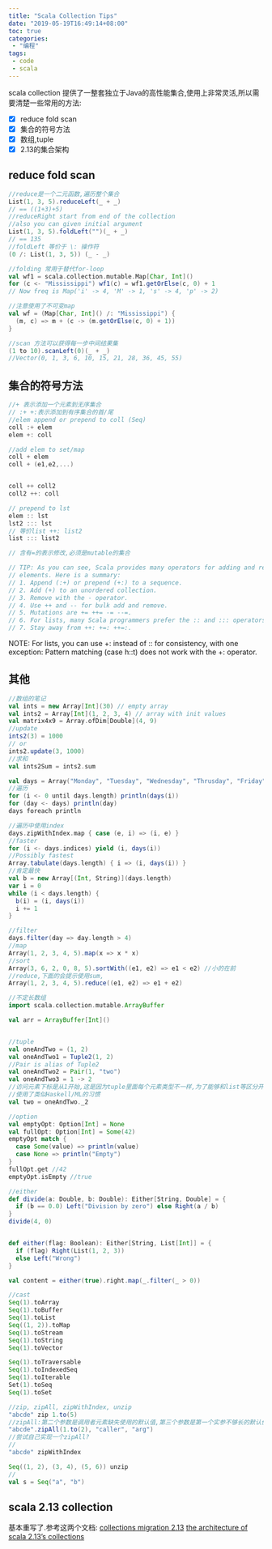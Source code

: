```yaml
---
title: "Scala Collection Tips"
date: "2019-05-19T16:49:14+08:00"
toc: true
categories:
 - "编程"
tags:
 - code
 - scala
---
```

scala collection 提供了一整套独立于Java的高性能集合,使用上非常灵活,所以需要清楚一些常用的方法:

* [x] reduce fold scan
* [x] 集合的符号方法
* [x] 数组,tuple
* [x] 2.13的集合架构

<!--more-->

## reduce fold scan
```scala
//reduce是一个二元函数,遍历整个集合
List(1, 3, 5).reduceLeft(_ + _)
// == ((1+3)+5)
//reduceRight start from end of the collection
//also you can given initial argument
List(1, 3, 5).foldLeft("")(_ + _)
// == 135
//foldLeft 等价于 \: 操作符
(0 /: List(1, 3, 5)) (_ - _)

//folding 常用于替代for-loop
val wf1 = scala.collection.mutable.Map[Char, Int]()
for (c <- "Mississippi") wf1(c) = wf1.getOrElse(c, 0) + 1
// Now freq is Map('i' -> 4, 'M' -> 1, 's' -> 4, 'p' -> 2)

//注意使用了不可变map
val wf = (Map[Char, Int]() /: "Mississippi") {
  (m, c) => m + (c -> (m.getOrElse(c, 0) + 1))
}

//scan 方法可以获得每一步中间结果集
(1 to 10).scanLeft(0)(_ + _)
//Vector(0, 1, 3, 6, 10, 15, 21, 28, 36, 45, 55)

```

## 集合的符号方法

```scala
//+ 表示添加一个元素到无序集合
// :+ +:表示添加到有序集合的首/尾
//elem append or prepend to coll (Seq)
coll :+ elem
elem +: coll

//add elem to set/map
coll + elem
coll + (e1,e2,...)


coll ++ coll2
coll2 ++: coll

// prepend to lst
elem :: lst 
lst2 ::: lst
// 等价list ++: list2
list ::: list2

// 含有=的表示修改,必须是mutable的集合

// TIP: As you can see, Scala provides many operators for adding and removing
// elements. Here is a summary:
// 1. Append (:+) or prepend (+:) to a sequence.
// 2. Add (+) to an unordered collection.
// 3. Remove with the - operator.
// 4. Use ++ and -- for bulk add and remove.
// 5. Mutations are += ++= -= --=.
// 6. For lists, many Scala programmers prefer the :: and ::: operators.
// 7. Stay away from ++: +=: ++=:.
```
NOTE: For lists, you can use +: instead of :: for consistency, with one
exception: Pattern matching (case h::t) does not work with the +: operator.

## 其他

```scala
//数组的笔记
val ints = new Array[Int](30) // empty array
val ints2 = Array[Int](1, 2, 3, 4) // array with init values
val matrix4x9 = Array.ofDim[Double](4, 9)
//update
ints2(3) = 1000
// or
ints2.update(3, 1000)
//求和
val ints2Sum = ints2.sum

val days = Array("Monday", "Tuesday", "Wednesday", "Thrusday", "Friday", "Saturday", "Sunday")
//遍历
for (i <- 0 until days.length) println(days(i))
for (day <- days) println(day)
days foreach println

//遍历中使用index
days.zipWithIndex.map { case (e, i) => (i, e) }
//faster
for (i <- days.indices) yield (i, days(i))
//Possibly fastest
Array.tabulate(days.length) { i => (i, days(i)) }
//肯定最快
val b = new Array[(Int, String)](days.length)
var i = 0
while (i < days.length) {
  b(i) = (i, days(i))
  i += 1
}

//filter
days.filter(day => day.length > 4)
//map
Array(1, 2, 3, 4, 5).map(x => x * x)
//sort
Array(3, 6, 2, 0, 8, 5).sortWith((e1, e2) => e1 < e2) //小的在前
//reduce,下面的会提示使用sum,
Array(1, 2, 3, 4, 5).reduce((e1, e2) => e1 + e2)

//不定长数组
import scala.collection.mutable.ArrayBuffer

val arr = ArrayBuffer[Int]()


//tuple
val oneAndTwo = (1, 2)
val oneAndTwo1 = Tuple2(1, 2)
//Pair is alias of Tuple2
val oneAndTwo2 = Pair(1, "two")
val oneAndTwo3 = 1 -> 2
//访问元素下标是从1开始,这是因为tuple里面每个元素类型不一样,为了能够和list等区分开
//使用了类似Haskell/ML的习惯
val two = oneAndTwo._2

//option
val emptyOpt: Option[Int] = None
val fullOpt: Option[Int] = Some(42)
emptyOpt match {
  case Some(value) => println(value)
  case None => println("Empty")
}
fullOpt.get //42
emptyOpt.isEmpty //true

//either
def divide(a: Double, b: Double): Either[String, Double] = {
  if (b == 0.0) Left("Division by zero") else Right(a / b)
}
divide(4, 0)


def either(flag: Boolean): Either[String, List[Int]] = {
  if (flag) Right(List(1, 2, 3))
  else Left("Wrong")
}

val content = either(true).right.map(_.filter(_ > 0))

//cast
Seq(1).toArray
Seq(1).toBuffer
Seq(1).toList
Seq((1, 2)).toMap
Seq(1).toStream
Seq(1).toString
Seq(1).toVector

Seq(1).toTraversable
Seq(1).toIndexedSeq
Seq(1).toIterable
Set(1).toSeq
Seq(1).toSet

//zip, zipAll, zipWithIndex, unzip
"abcde" zip 1.to(5)
//zipAll:第二个参数是调用者元素缺失使用的默认值,第三个参数是第一个实参不够长的默认值
"abcde".zipAll(1.to(2), "caller", "arg")
//尝试自己实现一个zipAll?
//
"abcde" zipWithIndex

Seq((1, 2), (3, 4), (5, 6)) unzip
//
val s = Seq("a", "b")
```

## scala 2.13 collection
基本重写了.参考这两个文档:
[collections migration 2.13](https://docs.scala-lang.org/overviews/core/collections-migration-213.html)
[the architecture of scala 2.13’s collections](https://docs.scala-lang.org/overviews/core/architecture-of-scala-213-collections.html)

